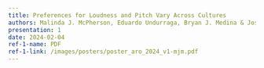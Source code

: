```yaml
---
title: Preferences for Loudness and Pitch Vary Across Cultures
authors: Malinda J. McPherson, Eduardo Undurraga, Bryan J. Medina & Josh H. McDermott
presentation: 1
date: 2024-02-04
ref-1-name: PDF
ref-1-link: /images/posters/poster_aro_2024_v1-mjm.pdf
---
```

